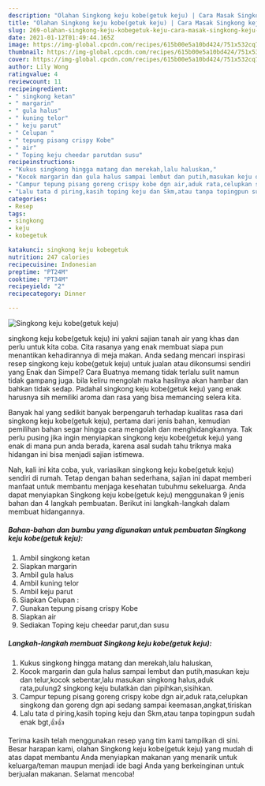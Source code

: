 ```yaml
---
description: "Olahan Singkong keju kobe(getuk keju) | Cara Masak Singkong keju kobe(getuk keju) Yang Enak dan Simpel"
title: "Olahan Singkong keju kobe(getuk keju) | Cara Masak Singkong keju kobe(getuk keju) Yang Enak dan Simpel"
slug: 269-olahan-singkong-keju-kobegetuk-keju-cara-masak-singkong-keju-kobegetuk-keju-yang-enak-dan-simpel
date: 2021-01-12T01:49:44.165Z
image: https://img-global.cpcdn.com/recipes/615b00e5a10bd424/751x532cq70/singkong-keju-kobegetuk-keju-foto-resep-utama.jpg
thumbnail: https://img-global.cpcdn.com/recipes/615b00e5a10bd424/751x532cq70/singkong-keju-kobegetuk-keju-foto-resep-utama.jpg
cover: https://img-global.cpcdn.com/recipes/615b00e5a10bd424/751x532cq70/singkong-keju-kobegetuk-keju-foto-resep-utama.jpg
author: Lily Wong
ratingvalue: 4
reviewcount: 11
recipeingredient:
- " singkong ketan"
- " margarin"
- " gula halus"
- " kuning telor"
- " keju parut"
- " Celupan "
- " tepung pisang crispy Kobe"
- " air"
- " Toping keju cheedar parutdan susu"
recipeinstructions:
- "Kukus singkong hingga matang dan merekah,lalu haluskan,"
- "Kocok margarin dan gula halus sampai lembut dan putih,masukan keju dan telur,kocok sebentar,lalu masukan singkong halus,aduk rata,pulung2 singkong keju bulatkàn dan pipihkan,sisihkan."
- "Campur tepung pisang goreng crispy kobe dgn air,aduk rata,celupkan singkong dan goreng dgn api sedang sampai keemasan,angkat,tiriskan"
- "Lalu tata d piring,kasih toping keju dan Skm,atau tanpa topingpun sudah enak bgt,👍👍"
categories:
- Resep
tags:
- singkong
- keju
- kobegetuk

katakunci: singkong keju kobegetuk 
nutrition: 247 calories
recipecuisine: Indonesian
preptime: "PT24M"
cooktime: "PT34M"
recipeyield: "2"
recipecategory: Dinner

---
```



![Singkong keju kobe(getuk keju)](https://img-global.cpcdn.com/recipes/615b00e5a10bd424/751x532cq70/singkong-keju-kobegetuk-keju-foto-resep-utama.jpg)


singkong keju kobe(getuk keju) ini yakni sajian tanah air yang khas dan perlu untuk kita coba. Cita rasanya yang enak membuat siapa pun menantikan kehadirannya di meja makan.
Anda sedang mencari inspirasi resep singkong keju kobe(getuk keju) untuk jualan atau dikonsumsi sendiri yang Enak dan Simpel? Cara Buatnya memang tidak terlalu sulit namun tidak gampang juga. bila keliru mengolah maka hasilnya akan hambar dan bahkan tidak sedap. Padahal singkong keju kobe(getuk keju) yang enak harusnya sih memiliki aroma dan rasa yang bisa memancing selera kita.



Banyak hal yang sedikit banyak berpengaruh terhadap kualitas rasa dari singkong keju kobe(getuk keju), pertama dari jenis bahan, kemudian pemilihan bahan segar hingga cara mengolah dan menghidangkannya. Tak perlu pusing jika ingin menyiapkan singkong keju kobe(getuk keju) yang enak di mana pun anda berada, karena asal sudah tahu triknya maka hidangan ini bisa menjadi sajian istimewa.


Nah, kali ini kita coba, yuk, variasikan singkong keju kobe(getuk keju) sendiri di rumah. Tetap dengan bahan sederhana, sajian ini dapat memberi manfaat untuk membantu menjaga kesehatan tubuhmu sekeluarga. Anda dapat menyiapkan Singkong keju kobe(getuk keju) menggunakan 9 jenis bahan dan 4 langkah pembuatan. Berikut ini langkah-langkah dalam membuat hidangannya.

<!--inarticleads1-->

##### Bahan-bahan dan bumbu yang digunakan untuk pembuatan Singkong keju kobe(getuk keju):

1. Ambil  singkong ketan
1. Siapkan  margarin
1. Ambil  gula halus
1. Ambil  kuning telor
1. Ambil  keju parut
1. Siapkan  Celupan :
1. Gunakan  tepung pisang crispy Kobe
1. Siapkan  air
1. Sediakan  Toping keju cheedar parut,dan susu




<!--inarticleads2-->

##### Langkah-langkah membuat Singkong keju kobe(getuk keju):

1. Kukus singkong hingga matang dan merekah,lalu haluskan,
1. Kocok margarin dan gula halus sampai lembut dan putih,masukan keju dan telur,kocok sebentar,lalu masukan singkong halus,aduk rata,pulung2 singkong keju bulatkàn dan pipihkan,sisihkan.
1. Campur tepung pisang goreng crispy kobe dgn air,aduk rata,celupkan singkong dan goreng dgn api sedang sampai keemasan,angkat,tiriskan
1. Lalu tata d piring,kasih toping keju dan Skm,atau tanpa topingpun sudah enak bgt,👍👍




Terima kasih telah menggunakan resep yang tim kami tampilkan di sini. Besar harapan kami, olahan Singkong keju kobe(getuk keju) yang mudah di atas dapat membantu Anda menyiapkan makanan yang menarik untuk keluarga/teman maupun menjadi ide bagi Anda yang berkeinginan untuk berjualan makanan. Selamat mencoba!

